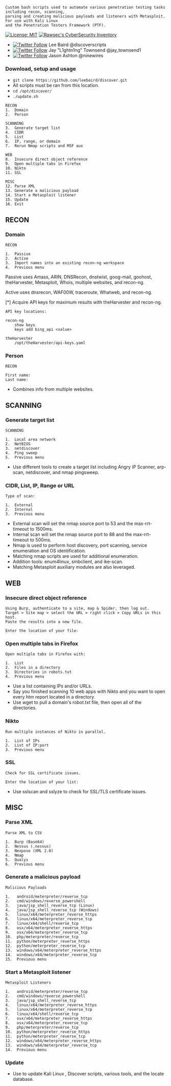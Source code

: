 ```
Custom bash scripts used to automate various penetration testing tasks including recon, scanning, 
parsing and creating malicious payloads and listeners with Metasploit. For use with Kali Linux 
and the Penetration Testers Framework (PTF).
```

[![License: MIT](https://img.shields.io/badge/License-MIT-blue.svg)](https://github.com/leebaird/discover/blob/master/LICENSE)
[![Rawsec's CyberSecurity Inventory](https://inventory.rawsec.ml/img/badges/Rawsec-inventoried-FF5050_flat.svg)](https://inventory.rawsec.ml/tools.html#discover)

* [![Twitter Follow](https://img.shields.io/twitter/follow/discoverscripts.svg?style=social&label=Follow)](https://twitter.com/discoverscripts) Lee Baird @discoverscripts
* [![Twitter Follow](https://img.shields.io/twitter/follow/jay_townsend1.svg?style=social&label=Follow)](https://twitter.com/jay_townsend1) Jay "L1ghtn1ng" Townsend @jay_townsend1
* [![Twitter Follow](https://img.shields.io/twitter/follow/ninewires.svg?style=social&label=Follow)](https://twitter.com/ninewires) Jason Ashton @ninewires

### Download, setup and usage
* `git clone https://github.com/leebaird/discover.git`
* All scripts must be ran from this location.
* `cd /opt/discover/`
* `./update.sh`

```
RECON
1.  Domain
2.  Person

SCANNING
3.  Generate target list
4.  CIDR
5.  List
6.  IP, range, or domain
7.  Rerun Nmap scripts and MSF aux

WEB
8.  Insecure direct object reference
9.  Open multiple tabs in Firefox
10. Nikto
11. SSL

MISC
12. Parse XML
13. Generate a malicious payload
14. Start a Metasploit listener
15. Update
16. Exit
```
## RECON
### Domain
```
RECON

1.  Passive
2.  Active
3.  Import names into an existing recon-ng workspace
4.  Previous menu
```

Passive uses Amass, ARIN, DNSRecon, dnstwist, goog-mail, goohost, theHarvester,
    Metasploit, Whois, multiple websites, and recon-ng.

Active uses dnsrecon, WAF00W, traceroute, Whatweb, and recon-ng.

[*] Acquire API keys for maximum results with theHarvester and recon-ng.

```
API key locations:

recon-ng
    show keys
    keys add bing_api <value>

theHarvester
    /opt/theHarvester/api-keys.yaml
```

### Person
```
RECON

First name:
Last name:
```

* Combines info from multiple websites.

## SCANNING
### Generate target list
```
SCANNING

1.  Local area network
2.  NetBIOS
3.  netdiscover
4.  Ping sweep
5.  Previous menu
```

* Use different tools to create a target list including Angry IP Scanner, arp-scan, netdiscover, and nmap pingsweep.

### CIDR, List, IP, Range or URL
```
Type of scan:

1.  External
2.  Internal
3.  Previous menu
```

* External scan will set the nmap source port to 53 and the max-rrt-timeout to 1500ms.
* Internal scan will set the nmap source port to 88 and the max-rrt-timeout to 500ms.
* Nmap is used to perform host discovery, port scanning, service enumeration and OS identification.
* Matching nmap scripts are used for additional enumeration.
* Addition tools: enum4linux, smbclient, and ike-scan.
* Matching Metasploit auxiliary modules are also leveraged.

## WEB
### Insecure direct object reference
````
Using Burp, authenticate to a site, map & Spider, then log out.
Target > Site map > select the URL > right click > Copy URLs in this host.
Paste the results into a new file.

Enter the location of your file:
````

### Open multiple tabs in Firefox
```
Open multiple tabs in Firefox with:

1.  List
2.  Files in a directory
3.  Directories in robots.txt
4.  Previous menu
```

* Use a list containing IPs and/or URLs.
* Say you finished scanning 10 web apps with Nikto and you want to open every htm report located in a directory.
* Use wget to pull a domain's robot.txt file, then open all of the directories.

### Nikto
```
Run multiple instances of Nikto in parallel.

1.  List of IPs
2.  List of IP:port
3.  Previous menu
```
### SSL
```
Check for SSL certificate issues.

Enter the location of your list:
```

* Use sslscan and sslyze to check for SSL/TLS certificate issues.


## MISC
### Parse XML
```
Parse XML to CSV

1.  Burp (Base64)
2.  Nessus (.nessus)
3.  Nexpose (XML 2.0)
4.  Nmap
5.  Qualys
6.  Previous menu
```

### Generate a malicious payload
```
Malicious Payloads

1.   android/meterpreter/reverse_tcp
2.   cmd/windows/reverse_powershell
3.   java/jsp_shell_reverse_tcp (Linux)
4.   java/jsp_shell_reverse_tcp (Windows)
5.   linux/x64/meterpreter_reverse_https
6.   linux/x64/meterpreter_reverse_tcp
7.   linux/x64/shell/reverse_tcp
8.   osx/x64/meterpreter_reverse_https
9.   osx/x64/meterpreter_reverse_tcp
10.  php/meterpreter/reverse_tcp
11.  python/meterpreter_reverse_https
12.  python/meterpreter_reverse_tcp
13.  windows/x64/meterpreter_reverse_https
14.  windows/x64/meterpreter_reverse_tcp
15.  Previous menu
```

### Start a Metasploit listener
```
Metasploit Listeners

1.   android/meterpreter/reverse_tcp
2.   cmd/windows/reverse_powershell
3.   java/jsp_shell_reverse_tcp
4.   linux/x64/meterpreter_reverse_https
5.   linux/x64/meterpreter_reverse_tcp
6.   linux/x64/shell/reverse_tcp
7.   osx/x64/meterpreter_reverse_https
8.   osx/x64/meterpreter_reverse_tcp
9.   php/meterpreter/reverse_tcp
10.  python/meterpreter_reverse_https
11.  python/meterpreter_reverse_tcp
12.  windows/x64/meterpreter_reverse_https
13.  windows/x64/meterpreter_reverse_tcp
14.  Previous menu
```

### Update

* Use to update Kali Linux , Discover scripts, various tools, and the locate database.
